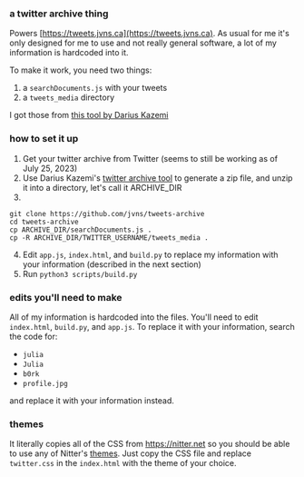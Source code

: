 ### a twitter archive thing

Powers [https://tweets.jvns.ca](https://tweets.jvns.ca). As usual for me it's
only designed for me to use and not really general software, a lot of my
information is hardcoded into it.

To make it work, you need two things:

1. a `searchDocuments.js` with your tweets
1. a `tweets_media` directory

I got those from [this tool by Darius Kazemi](https://tinysubversions.com/twitter-archive/make-your-own/)

### how to set it up

1. Get your twitter archive from Twitter (seems to still be working as of July 25, 2023)
2. Use Darius Kazemi's [twitter archive tool](https://tinysubversions.com/twitter-archive/make-your-own/) to generate a zip file, and unzip it into a directory, let's call it ARCHIVE_DIR
3. 
  ```
  git clone https://github.com/jvns/tweets-archive
  cd tweets-archive
  cp ARCHIVE_DIR/searchDocuments.js .
  cp -R ARCHIVE_DIR/TWITTER_USERNAME/tweets_media .
  ```
4. Edit `app.js`, `index.html`, and `build.py` to replace my information with your information (described in the next section)
5. Run `python3 scripts/build.py`

### edits you'll need to make

All of my information is hardcoded into the files. You'll need to edit `index.html`, `build.py`, and `app.js`. To replace it with your information, search the code for:

* `julia`
* `Julia`
* `b0rk`
* `profile.jpg`

and replace it with your information instead.

### themes

It literally copies all of the CSS from https://nitter.net so you should be able to
use any of Nitter's [themes](https://github.com/zedeus/nitter/tree/master/public/css/themes). Just
copy the CSS file and replace `twitter.css` in the `index.html` with the theme
of your choice.
